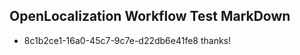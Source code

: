 ## OpenLocalization Workflow Test MarkDown
* 8c1b2ce1-16a0-45c7-9c7e-d22db6e41fe8 
thanks!<!--HONumber=Mar16_HO2-->
